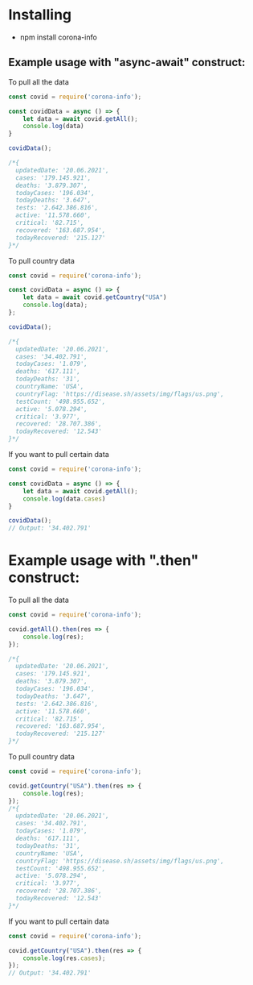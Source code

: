 # Installing

- npm install corona-info


## <i class="fas fa-virus"></i>  Example usage with "async-await" construct:

To pull all the data

```js
const covid = require('corona-info');

const covidData = async () => {
    let data = await covid.getAll();
    console.log(data)
}

covidData();

/*{
  updatedDate: '20.06.2021',
  cases: '179.145.921',
  deaths: '3.879.307',
  todayCases: '196.034',
  todayDeaths: '3.647',
  tests: '2.642.386.816',
  active: '11.578.660',
  critical: '82.715',
  recovered: '163.687.954',
  todayRecovered: '215.127'
}*/
```

To pull country data

```js
const covid = require('corona-info'); 

const covidData = async () => {
    let data = await covid.getCountry("USA")
    console.log(data);
};

covidData();

/*{
  updatedDate: '20.06.2021',
  cases: '34.402.791',      
  todayCases: '1.079',      
  deaths: '617.111',
  todayDeaths: '31',
  countryName: 'USA',
  countryFlag: 'https://disease.sh/assets/img/flags/us.png',
  testCount: '498.955.652',
  active: '5.078.294',
  critical: '3.977',
  recovered: '28.707.386',
  todayRecovered: '12.543'
}*/
```

If you want to pull certain data

```js
const covid = require('corona-info');

const covidData = async () => {
    let data = await covid.getAll();
    console.log(data.cases)
}

covidData();
// Output: '34.402.791'
```

# Example usage with ".then" construct:

To pull all the data

```js
const covid = require('corona-info');

covid.getAll().then(res => {
    console.log(res);
});

/*{
  updatedDate: '20.06.2021',
  cases: '179.145.921',
  deaths: '3.879.307',
  todayCases: '196.034',
  todayDeaths: '3.647',
  tests: '2.642.386.816',
  active: '11.578.660',
  critical: '82.715',
  recovered: '163.687.954',
  todayRecovered: '215.127'
}*/
```

To pull country data

```js
const covid = require('corona-info'); 

covid.getCountry("USA").then(res => {
    console.log(res);
});
/*{
  updatedDate: '20.06.2021',
  cases: '34.402.791',      
  todayCases: '1.079',      
  deaths: '617.111',
  todayDeaths: '31',
  countryName: 'USA',
  countryFlag: 'https://disease.sh/assets/img/flags/us.png',
  testCount: '498.955.652',
  active: '5.078.294',
  critical: '3.977',
  recovered: '28.707.386',
  todayRecovered: '12.543'
}*/
```

If you want to pull certain data

```js
const covid = require('corona-info');

covid.getCountry("USA").then(res => {
    console.log(res.cases);
});
// Output: '34.402.791'
```
